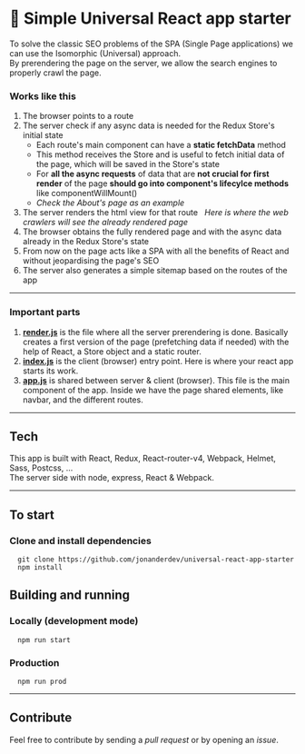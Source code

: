 # 🚀 Simple Universal React app starter
To solve the classic SEO problems of the SPA (Single Page applications) we can use the Isomorphic (Universal) approach.  
By prerendering the page on the server, we allow the search engines to properly crawl the page.


### Works like this
1. The browser points to a route  
2. The server check if any async data is needed for the Redux Store's initial state   
   - Each route's main component can have a **static fetchData** method   
   - This method receives the Store and is useful to fetch initial data of the page, which will be saved in the Store's state   
   - For **all the async requests** of data that are **not crucial for first render** of the page **should go into component's lifecylce methods** like componentWillMount()  
   - *Check the About's page as an example*  
3. The server renders the html view for that route  
   *Here is where the web crawlers will see the already rendered page*  
4. The browser obtains the fully rendered page and with the async data already in the Redux Store's state
5. From now on the page acts like a SPA with all the benefits of React and without jeopardising the page's SEO
6. The server also generates a simple sitemap based on the routes of the app


---

### Important parts
1. **[render.js](https://github.com/jonanderdev/universal-react-app-starter/blob/master/server/render.js)** is the file where all the server prerendering is done. Basically creates a first version of the page (prefetching data if needed) with the help of React, a Store object and a static router.
2. **[index.js](https://github.com/jonanderdev/universal-react-app-starter/blob/master/src/js/index.js)** is the client (browser) entry point. Here is where your react app starts its work.
3. **[app.js](https://github.com/jonanderdev/universal-react-app-starter/blob/master/src/js/app.js)** is shared between server & client (browser). This file is the main component of the app. Inside we have the page shared elements, like navbar, and the different routes.  

---

## Tech
This app is built with React, Redux, React-router-v4, Webpack, Helmet, Sass, Postcss, ...  
The server side with node, express, React & Webpack.

---

## To start
### Clone and install dependencies
```
  git clone https://github.com/jonanderdev/universal-react-app-starter
  npm install
```

## Building and running
### Locally (development mode)
```
  npm run start
```
### Production
```
  npm run prod
```

---

## Contribute
Feel free to contribute by sending a *pull request* or by opening an *issue*.
